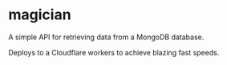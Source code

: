 # magician
A simple API for retrieving data from a MongoDB database.

Deploys to a Cloudflare workers to achieve blazing fast speeds.
